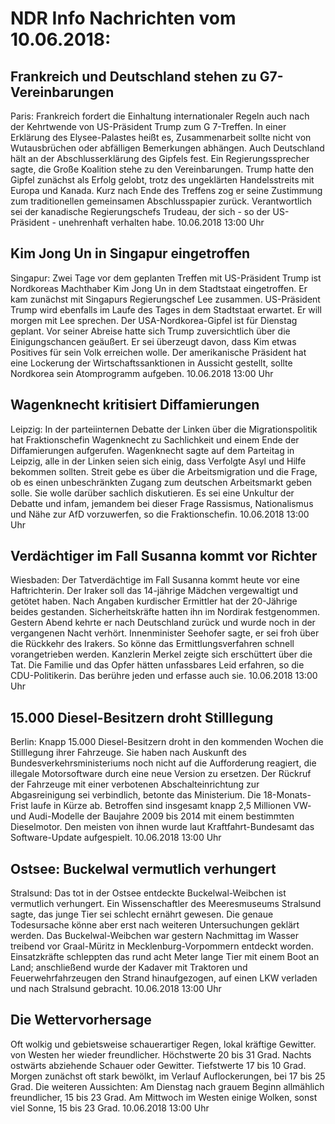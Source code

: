 # NDR Info Nachrichten vom 10.06.2018:


## Frankreich und Deutschland stehen zu G7-Vereinbarungen
Paris: Frankreich fordert die Einhaltung internationaler Regeln auch nach der Kehrtwende von  US-Präsident Trump zum G 7-Treffen. In einer Erklärung des Elysee-Palastes heißt es, Zusammenarbeit sollte nicht von Wutausbrüchen oder abfälligen Bemerkungen abhängen. Auch Deutschland hält an der Abschlusserklärung des Gipfels fest. Ein Regierungssprecher sagte, die Große Koalition stehe zu den Vereinbarungen. Trump hatte den Gipfel zunächst als Erfolg gelobt, trotz des ungeklärten Handelsstreits mit Europa und Kanada. Kurz nach Ende des Treffens zog er seine Zustimmung zum traditionellen gemeinsamen Abschlusspapier zurück. Verantwortlich sei der kanadische Regierungschefs Trudeau, der sich - so der US-Präsident - unehrenhaft verhalten habe. 10.06.2018 13:00 Uhr 

## Kim Jong Un in Singapur eingetroffen
Singapur: Zwei Tage vor dem geplanten Treffen mit US-Präsident Trump ist Nordkoreas Machthaber Kim Jong Un in dem Stadtstaat eingetroffen. Er kam zunächst mit Singapurs Regierungschef Lee zusammen. US-Präsident Trump wird ebenfalls im Laufe des Tages in dem Stadtstaat erwartet. Er will morgen mit Lee sprechen. Der USA-Nordkorea-Gipfel ist für Dienstag geplant. Vor seiner Abreise hatte sich Trump zuversichtlich über die Einigungschancen geäußert. Er sei überzeugt davon, dass Kim etwas Positives für sein Volk erreichen wolle. Der amerikanische Präsident hat eine Lockerung der Wirtschaftssanktionen in Aussicht gestellt, sollte Nordkorea sein Atomprogramm aufgeben. 10.06.2018 13:00 Uhr 

## Wagenknecht kritisiert Diffamierungen
Leipzig: In der parteiinternen Debatte der Linken über die Migrationspolitik hat Fraktionschefin Wagenknecht zu Sachlichkeit und einem Ende der Diffamierungen aufgerufen. Wagenknecht sagte auf dem Parteitag in Leipzig, alle in der Linken seien sich einig, dass Verfolgte Asyl und Hilfe bekommen sollten. Streit gebe es über die Arbeitsmigration und die Frage, ob es einen unbeschränkten Zugang zum deutschen Arbeitsmarkt geben solle. Sie wolle darüber sachlich diskutieren. Es sei eine Unkultur der Debatte und infam, jemandem bei dieser Frage Rassismus, Nationalismus und Nähe zur AfD vorzuwerfen, so die Fraktionschefin. 10.06.2018 13:00 Uhr 

## Verdächtiger im Fall Susanna kommt vor Richter
Wiesbaden: Der Tatverdächtige im Fall Susanna kommt heute vor eine Haftrichterin. Der Iraker soll das 14-jährige Mädchen vergewaltigt und getötet haben. Nach Angaben kurdischer Ermittler hat der 20-Jährige beides gestanden. Sicherheitskräfte hatten ihn im Nordirak festgenommen. Gestern Abend kehrte er nach Deutschland zurück und wurde noch in der vergangenen Nacht verhört. Innenminister Seehofer sagte, er sei froh über die Rückkehr des Irakers. So könne das Ermittlungsverfahren schnell vorangetrieben werden. Kanzlerin Merkel zeigte sich erschüttert über die Tat. Die Familie und das Opfer hätten unfassbares Leid erfahren, so die CDU-Politikerin. Das berühre jeden und erfasse auch sie. 10.06.2018 13:00 Uhr 

## 15.000 Diesel-Besitzern droht Stilllegung
Berlin: Knapp 15.000 Diesel-Besitzern droht in den kommenden Wochen die Stilllegung ihrer Fahrzeuge. Sie haben nach Auskunft des Bundesverkehrsministeriums noch nicht auf die Aufforderung reagiert, die illegale Motorsoftware durch eine neue Version zu ersetzen. Der Rückruf der Fahrzeuge mit einer verbotenen Abschalteinrichtung zur Abgasreinigung sei verbindlich, betonte das Ministerium. Die 18-Monats-Frist laufe in Kürze ab. Betroffen sind insgesamt knapp 2,5 Millionen VW- und Audi-Modelle der Baujahre 2009 bis 2014 mit einem bestimmten Dieselmotor. Den meisten von ihnen wurde laut Kraftfahrt-Bundesamt das Software-Update aufgespielt. 10.06.2018 13:00 Uhr 

## Ostsee: Buckelwal vermutlich verhungert
Stralsund: Das tot in der Ostsee entdeckte Buckelwal-Weibchen ist vermutlich verhungert. Ein Wissenschaftler des Meeresmuseums Stralsund sagte, das junge Tier sei schlecht ernährt gewesen. Die genaue Todesursache könne aber erst nach weiteren Untersuchungen geklärt werden. Das Buckelwal-Weibchen war gestern Nachmittag im Wasser treibend vor Graal-Müritz in Mecklenburg-Vorpommern entdeckt worden. Einsatzkräfte schleppten das rund acht Meter lange Tier mit einem Boot an Land; anschließend wurde der Kadaver mit Traktoren und Feuerwehrfahrzeugen den Strand hinaufgezogen, auf einen LKW verladen und nach Stralsund gebracht. 10.06.2018 13:00 Uhr 

## Die Wettervorhersage
Oft wolkig und gebietsweise schauerartiger Regen, lokal kräftige Gewitter. von Westen her wieder freundlicher. Höchstwerte 20 bis 31 Grad. Nachts ostwärts abziehende Schauer oder Gewitter. Tiefstwerte 17 bis 10 Grad. Morgen zunächst oft stark bewölkt, im Verlauf Auflockerungen, bei 17 bis 25 Grad. Die weiteren Aussichten: Am Dienstag nach grauem Beginn allmählich freundlicher, 15 bis 23 Grad. Am Mittwoch im Westen einige Wolken, sonst viel Sonne, 15 bis 23 Grad. 10.06.2018 13:00 Uhr 
